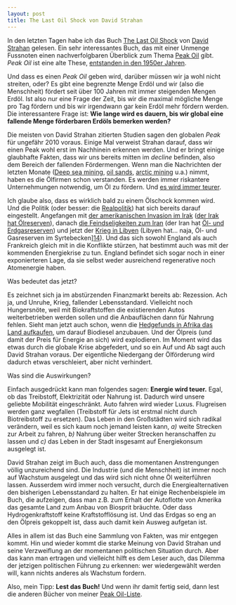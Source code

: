 ```yaml
---
layout: post
title: The Last Oil Shock von David Strahan
---
```

In den letzten Tagen habe ich das Buch [The Last Oil Shock][1] von [David Strahan][2] gelesen. Ein sehr interessantes Buch, das mit einer Unmenge Fussnoten einen nachverfolgbaren Überblick zum Thema [Peak Oil][3] gibt. *Peak Oil* ist eine alte These, [entstanden in den 1950er Jahren][16].

Und dass es einen *Peak Oil* geben wird, darüber müssen wir ja wohl nicht streiten, oder? Es gibt eine begrenzte Menge Erdöl und wir (also die Menschheit) fördert seit über 100 Jahren mit immer steigenden Mengen Erdöl. Ist also nur eine Frage der Zeit, bis wir die maximal mögliche Menge pro Tag fördern und bis wir irgendwann gar kein Erdöl mehr fördern werden. Die interessantere Frage ist: **Wie lange wird es dauern, bis wir global eine fallende Menge förderbaren Erdöls bemerken werden?**

Die meisten von David Strahan zitierten Studien sagen den globalen *Peak* für ungefähr 2010 voraus. Einige Mal verweist Strahan darauf, dass wir einen Peak wohl erst im Nachhinein erkennen werden. Und er bringt einige glaubhafte Fakten, dass wir uns bereits mitten im *decline* befinden, also dem Bereich der fallenden Fördermengen. Wenn man die Nachrichten der letzten Monate ([Deep sea mining][4], [oil sands][5], [arctic mining][6] u.a.) nimmt, haben es die Ölfirmen schon verstanden. Es werden immer riskantere Unternehmungen notwendig, um Öl zu fördern. Und [es wird immer teurer][7].

Ich glaube also, dass es wirklich bald zu einem Ölschock kommen wird. Und die Politik (oder besser: die [Realpolitik][8]) hat sich bereits darauf eingestellt. Angefangen mit [der amerikanischen Invasion im Irak][9] ([der Irak hat Ölreserven][12]), danach [die Feindseligkeiten zum Iran][10] (der Iran hat [Öl- und Erdgasreserven][13]) und jetzt der [Krieg in Libyen][11] (Libyen hat... naja, Öl- und Gasreserven im Syrtebecken][14]). Und das sich sowohl England als auch Frankreich gleich mit in die Konflikte stürzen, hat bestimmt auch was mit der kommenden Energiekrise zu tun. England befindet sich sogar noch in einer exponierteren Lage, da sie selbst weder ausreichend regenerative noch Atomenergie haben.

Was bedeutet das jetzt?

Es zeichnet sich ja im abstürzenden Finanzmarkt bereits ab: Rezession. Ach ja, und Unruhe, Krieg, fallender Lebensstandard. Vielleicht noch Hungersnöte, weil mit Biokraftstoffen die existierenden Autos weiterbetrieben werden sollen und die Anbauflächen dann für Nahrung fehlen. Sieht man jetzt auch schon, wenn die [Hedgefunds in Afrika das Land aufkaufen][15], um darauf Biodiesel anzubauen. Und der Ölpreis (und damit der Preis für Energie an sich) wird explodieren. Im Moment wird das etwas durch die globale Krise abgefedert, und so ein Auf und Ab sagt auch David Strahan voraus. Der eigentliche Niedergang der Ölförderung wird dadurch etwas verschleiert, aber nicht verhindert.

Was sind die Auswirkungen?

Einfach ausgedrückt kann man folgendes sagen: **Energie wird teuer.** Egal, ob das Treibstoff, Elektrizität oder Nahrung ist. Dadurch wird unsere geliebte Mobilität eingeschränkt. Auto fahren wird wieder Luxus. Flugreisen werden ganz wegfallen (Treibstoff für Jets ist erstmal nicht durch Biotreibstoff zu ersetzen). Das Leben in den Großstädten wird sich radikal verändern, weil es sich kaum noch jemand leisten kann, *a)* weite Strecken zur Arbeit zu fahren, *b)* Nahrung über weiter Strecken heranschaffen zu lassen und *c)* das Leben in der Stadt insgesamt auf Energiekonsum ausgelegt ist.

David Strahan zeigt im Buch auch, dass die momentanen Anstrengungen völlig unzureichend sind. Die Industrie (und die Menschheit) ist immer noch auf Wachstum ausgelegt und das wird sich nicht ohne Öl weiterführen lassen. Ausserdem wird immer noch versucht, durch die Energiealternativen den bisherigen Lebensstandard zu halten. Er hat einige Rechenbeispiele im Buch, die aufzeigen, dass man z.B. zum Erhalt der Autoflotte von Amerika das gesamte Land zum Anbau von Biosprit bräuchte. Oder dass Hydrogenkraftstoff keine Kraftstofflösung ist. Und das Erdgas so eng an den Ölpreis gekoppelt ist, dass auch damit kein Ausweg aufgetan ist.

Alles in allem ist das Buch eine Sammlung von Fakten, was mir entgegen kommt. Hin und wieder kommt die starke Meinung von David Strahan und seine Verzweiflung an der momentanen politischen Situation durch. Aber das kann man ertragen und vielleicht hilft es dem Leser auch, das Dilemma der jetzigen politischen Führung zu erkennen: wer wiedergewählt werden will, kann nichts anderes als Wachstum fordern.

Also, mein Tipp: **Lest das Buch!** Und wenn ihr damit fertig seid, dann lest die anderen Bücher von meiner [Peak Oil-Liste][17].


[1]: http://www.amazon.de/Last-Oil-Shock-Extinction-ebook/dp/B004ZKVF96/kopisde-21
[2]: http://davidstrahan.com/
[3]: http://en.wikipedia.org/wiki/Peak_oil
[4]: http://en.wikipedia.org/wiki/Deep_sea_mining
[5]: http://en.wikipedia.org/wiki/Oil_sands
[6]: http://en.wikipedia.org/wiki/Petroleum_exploration_in_the_Arctic
[7]: http://oil-price.net/
[8]: http://de.wikipedia.org/wiki/Realpolitik
[9]: http://de.wikipedia.org/wiki/Irakkrieg
[10]: http://www.faz.net/artikel/C31315/amerika-let-s-bomb-iran-30110113.html
[11]: http://www.hintergrund.de/201105021526/politik/welt/der-krieg-gegen-libyen-und-die-rekolonialisierung-afrikas.html
[12]: http://de.wikipedia.org/wiki/Irak#Bodensch.C3.A4tze.2FBergbau
[13]: http://de.wikipedia.org/wiki/Iran#Erd.C3.B6l
[14]: http://derstandard.at/1313025017156/Erdoel---Lebenssaft-der-libyschen-Wirtschaft
[15]: http://www.thestar.com/news/world/article/1006002--is-greed-fuelling-the-land-grab-in-africa
[16]: http://de.wikipedia.org/wiki/Globales_%C3%96lf%C3%B6rdermaximum
[17]: http://www.amazon.de/registry/wishlist/17SLRM3LBGUZY/
